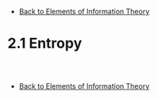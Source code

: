 * [Back to Elements of Information Theory](../../main.md)

# 2.1 Entropy

##














<br>

* [Back to Elements of Information Theory](../../main.md)